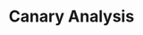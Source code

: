---
title: Canary Analysis 
linktitle: Canary Analysis
no_list: true
description: >
   This section contains guides for adding metrics providers and constructing retrospective queries for your Armory CD-as-a-Service deployment.
---